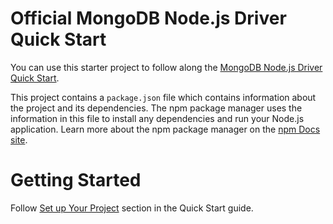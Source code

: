 Official MongoDB Node.js Driver Quick Start
===========================================

You can use this starter project to follow along the
[MongoDB Node.js Driver Quick Start](https://docs.mongodb.com/drivers/node/current/quick-start/).

This project contains a `package.json` file which contains information
about the project and its dependencies. The npm package manager uses the
information in this file to install any dependencies and run your Node.js
application. Learn more about the npm package manager on the [npm Docs
site](https://docs.npmjs.com/about-npm).


Getting Started
===============

Follow [Set up Your Project](https://docs.mongodb.com/drivers/node/current/quick-start/#set-up-your-project)
section in the Quick Start guide.

